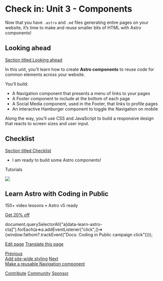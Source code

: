 Check in: Unit 3 - Components
=============================

Now that you have `.astro` and `.md` files generating entire pages on your website, it’s time to make and reuse smaller bits of HTML with Astro components!

Looking ahead
-------------

[Section titled Looking ahead](#looking-ahead)

In this unit, you’ll learn how to create **Astro components** to reuse code for common elements across your website.

You’ll build:

*   A Navigation component that presents a menu of links to your pages
*   A Footer component to include at the bottom of each page
*   A Social Media component, used in the Footer, that links to profile pages
*   An interactive Hamburger component to toggle the Navigation on mobile

Along the way, you’ll use CSS and JavaScript to build a responsive design that reacts to screen sizes and user input.

Checklist
---------

[Section titled Checklist](#checklist)

 *    I am ready to build some Astro components!

Tutorials

![](/_astro/CodingInPublic.DpaYu7Qd_5sx41.webp)

Learn Astro with **Coding in Public**
-------------------------------------

150+ video lessons • Astro v5 ready

[Get 20% off](https://learnastro.dev?code=ASTRO_PROMO)

document.querySelectorAll("a\[data-learn-astro-cta\]").forEach(a=>a.addEventListener("click",()=>{window.fathom?.trackEvent("Docs: Coding in Public campaign click")}));

[Edit page](https://github.com/withastro/docs/edit/main/src/content/docs/en/tutorial/3-components/index.mdx) [Translate this page](https://contribute.docs.astro.build/guides/i18n/)

[Previous  
Add site-wide styling](/en/tutorial/2-pages/5/) [Next  
Make a reusable Navigation component](/en/tutorial/3-components/1/)

[Contribute](/en/contribute/) [Community](https://astro.build/chat) [Sponsor](https://opencollective.com/astrodotbuild)